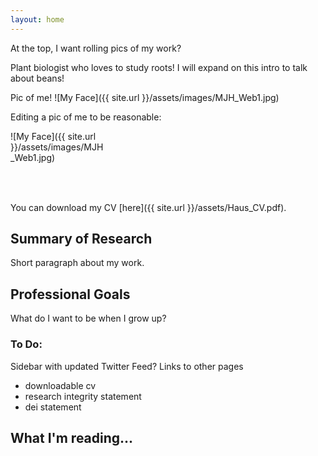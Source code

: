 ```yaml
---
layout: home
---
```

At the top, I want rolling pics of my work?

Plant biologist who loves to study roots! I will expand on this intro to talk about beans!

Pic of me!
![My Face]({{ site.url }}/assets/images/MJH_Web1.jpg)

Editing a pic of me to be reasonable:

<div style="width:150px; height:100px">
![My Face]({{ site.url }}/assets/images/MJH_Web1.jpg)
</div>

You can download my CV [here]({{ site.url }}/assets/Haus_CV.pdf).

## Summary of Research

Short paragraph about my work.

## Professional Goals

What do I want to be when I grow up?

### To Do:
Sidebar with updated Twitter Feed?
Links to other pages
  - downloadable cv
  - research integrity statement
  - dei statement
  
## What I'm reading...
